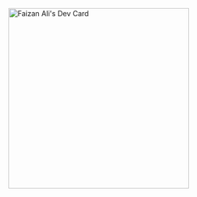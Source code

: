 <a href="https://app.daily.dev/faize"><img src="https://api.daily.dev/devcards/v2/rOXhnpZyfFgMXsr6QA1vm.png?type=default&r=l8g" width="356" alt="Faizan Ali's Dev Card"/></a>
